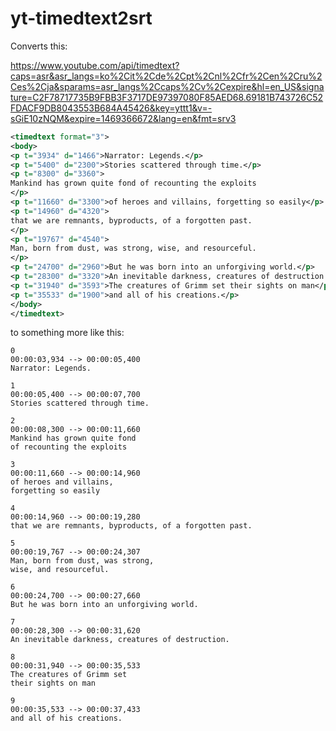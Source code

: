 # yt-timedtext2srt

Converts this: 

https://www.youtube.com/api/timedtext?caps=asr&asr_langs=ko%2Cit%2Cde%2Cpt%2Cnl%2Cfr%2Cen%2Cru%2Ces%2Cja&sparams=asr_langs%2Ccaps%2Cv%2Cexpire&hl=en_US&signature=C2F78717735B9FBB3F3717DE97397080F85AED68.69181B743726C52FDACF9DB8043553B684A45426&key=yttt1&v=-sGiE10zNQM&expire=1469366672&lang=en&fmt=srv3

```xml
<timedtext format="3">
<body>
<p t="3934" d="1466">Narrator: Legends.</p>
<p t="5400" d="2300">Stories scattered through time.</p>
<p t="8300" d="3360">
Mankind has grown quite fond of recounting the exploits
</p>
<p t="11660" d="3300">of heroes and villains, forgetting so easily</p>
<p t="14960" d="4320">
that we are remnants, byproducts, of a forgotten past.
</p>
<p t="19767" d="4540">
Man, born from dust, was strong, wise, and resourceful.
</p>
<p t="24700" d="2960">But he was born into an unforgiving world.</p>
<p t="28300" d="3320">An inevitable darkness, creatures of destruction.</p>
<p t="31940" d="3593">The creatures of Grimm set their sights on man</p>
<p t="35533" d="1900">and all of his creations.</p>
</body>
</timedtext>
```

to something more like this:

```
0
00:00:03,934 --> 00:00:05,400
Narrator: Legends.

1
00:00:05,400 --> 00:00:07,700
Stories scattered through time.

2
00:00:08,300 --> 00:00:11,660
Mankind has grown quite fond
of recounting the exploits

3
00:00:11,660 --> 00:00:14,960
of heroes and villains,
forgetting so easily

4
00:00:14,960 --> 00:00:19,280
that we are remnants, byproducts, of a forgotten past.

5
00:00:19,767 --> 00:00:24,307
Man, born from dust, was strong,
wise, and resourceful.

6
00:00:24,700 --> 00:00:27,660
But he was born into an unforgiving world.

7
00:00:28,300 --> 00:00:31,620
An inevitable darkness, creatures of destruction.

8
00:00:31,940 --> 00:00:35,533
The creatures of Grimm set
their sights on man

9
00:00:35,533 --> 00:00:37,433
and all of his creations.

```
